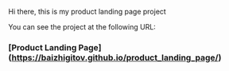 Hi there, this is my product landing page project


You can see the project at the following URL: 


### [Product Landing Page] (https://baizhigitov.github.io/product_landing_page/)
